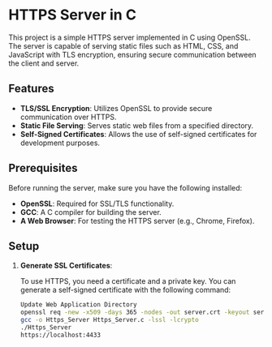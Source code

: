 # HTTPS Server in C

This project is a simple HTTPS server implemented in C using OpenSSL. The server is capable of serving static files such as HTML, CSS, and JavaScript with TLS encryption, ensuring secure communication between the client and server.

## Features

- **TLS/SSL Encryption**: Utilizes OpenSSL to provide secure communication over HTTPS.
- **Static File Serving**: Serves static web files from a specified directory.
- **Self-Signed Certificates**: Allows the use of self-signed certificates for development purposes.

## Prerequisites

Before running the server, make sure you have the following installed:

- **OpenSSL**: Required for SSL/TLS functionality.
- **GCC**: A C compiler for building the server.
- **A Web Browser**: For testing the HTTPS server (e.g., Chrome, Firefox).

## Setup

1. **Generate SSL Certificates**:

   To use HTTPS, you need a certificate and a private key. You can generate a self-signed certificate with the following command:

   ```bash
   Update Web Application Directory
   openssl req -new -x509 -days 365 -nodes -out server.crt -keyout server.key
   gcc -o Https_Server Https_Server.c -lssl -lcrypto
   ./Https_Server
   https://localhost:4433
